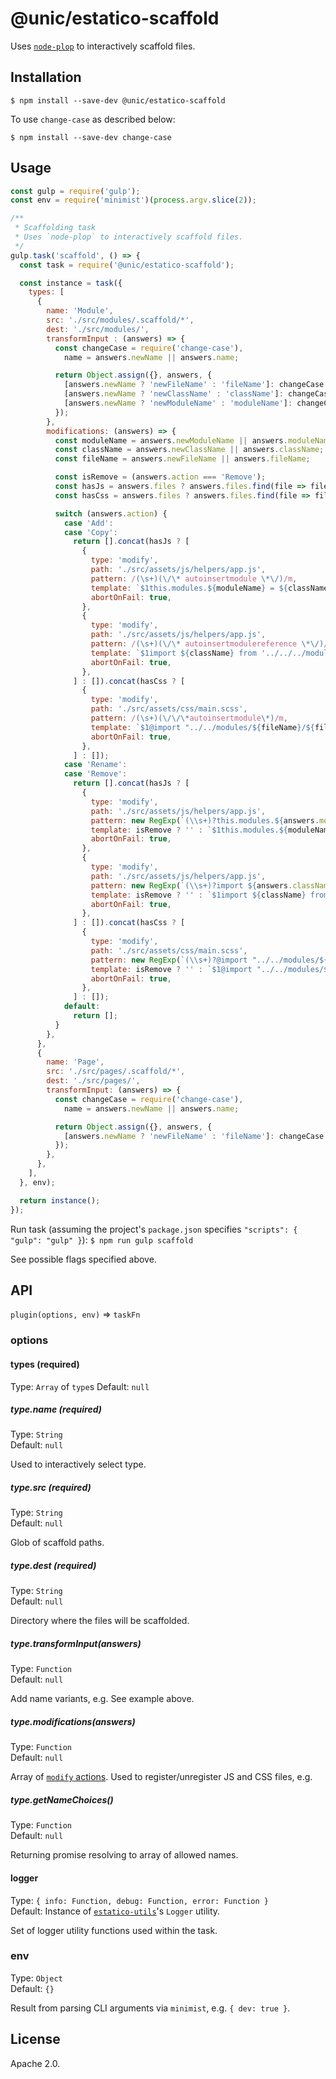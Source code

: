 # @unic/estatico-scaffold

Uses [`node-plop`](https://github.com/amwmedia/node-plop) to interactively scaffold files.

## Installation

```
$ npm install --save-dev @unic/estatico-scaffold
```

To use `change-case` as described below:
```
$ npm install --save-dev change-case
```


## Usage

```js
const gulp = require('gulp');
const env = require('minimist')(process.argv.slice(2));

/**
 * Scaffolding task
 * Uses `node-plop` to interactively scaffold files.
 */
gulp.task('scaffold', () => {
  const task = require('@unic/estatico-scaffold');

  const instance = task({
    types: [
      {
        name: 'Module',
        src: './src/modules/.scaffold/*',
        dest: './src/modules/',
        transformInput : (answers) => {
          const changeCase = require('change-case'),
            name = answers.newName || answers.name;

          return Object.assign({}, answers, {
            [answers.newName ? 'newFileName' : 'fileName']: changeCase.snake(path.basename(name)),
            [answers.newName ? 'newClassName' : 'className']: changeCase.pascal(path.basename(name)),
            [answers.newName ? 'newModuleName' : 'moduleName']: changeCase.camel(path.basename(name)),
          });
        },
        modifications: (answers) => {
          const moduleName = answers.newModuleName || answers.moduleName;
          const className = answers.newClassName || answers.className;
          const fileName = answers.newFileName || answers.fileName;

          const isRemove = (answers.action === 'Remove');
          const hasJs = answers.files ? answers.files.find(file => file.match(/{{fileName}}\.js/)) : true;
          const hasCss = answers.files ? answers.files.find(file => file.match(/{{fileName}}\.scss/)) : true;

          switch (answers.action) {
            case 'Add':
            case 'Copy':
              return [].concat(hasJs ? [
                {
                  type: 'modify',
                  path: './src/assets/js/helpers/app.js',
                  pattern: /(\s+)(\/\* autoinsertmodule \*\/)/m,
                  template: `$1this.modules.${moduleName} = ${className};$1$2`,
                  abortOnFail: true,
                },
                {
                  type: 'modify',
                  path: './src/assets/js/helpers/app.js',
                  pattern: /(\s+)(\/\* autoinsertmodulereference \*\/)/m,
                  template: `$1import ${className} from '../../../modules/${fileName}/${fileName}';$1$2`,
                  abortOnFail: true,
                },
              ] : []).concat(hasCss ? [
                {
                  type: 'modify',
                  path: './src/assets/css/main.scss',
                  pattern: /(\s+)(\/\/\*autoinsertmodule\*)/m,
                  template: `$1@import "../../modules/${fileName}/${fileName}";$1$2`,
                  abortOnFail: true,
                },
              ] : []);
            case 'Rename':
            case 'Remove':
              return [].concat(hasJs ? [
                {
                  type: 'modify',
                  path: './src/assets/js/helpers/app.js',
                  pattern: new RegExp(`(\\s+)?this.modules.${answers.moduleName} = ${answers.className};`, 'm'),
                  template: isRemove ? '' : `$1this.modules.${moduleName} = ${className};`,
                  abortOnFail: true,
                },
                {
                  type: 'modify',
                  path: './src/assets/js/helpers/app.js',
                  pattern: new RegExp(`(\\s+)?import ${answers.className} from '../../../modules/${answers.fileName}/${answers.fileName}';`, 'm'),
                  template: isRemove ? '' : `$1import ${className} from '../../../modules/${fileName}/${fileName}';`,
                  abortOnFail: true,
                },
              ] : []).concat(hasCss ? [
                {
                  type: 'modify',
                  path: './src/assets/css/main.scss',
                  pattern: new RegExp(`(\\s+)?@import "../../modules/${answers.fileName}/${answers.fileName}";`, 'm'),
                  template: isRemove ? '' : `$1@import "../../modules/${fileName}/${fileName}";`,
                  abortOnFail: true,
                },
              ] : []);
            default:
              return [];
          }
        },
      },
      {
        name: 'Page',
        src: './src/pages/.scaffold/*',
        dest: './src/pages/',
        transformInput: (answers) => {
          const changeCase = require('change-case'),
            name = answers.newName || answers.name;

          return Object.assign({}, answers, {
            [answers.newName ? 'newFileName' : 'fileName']: changeCase.snake(path.basename(name)),
          });
        },
      },
    ],
  }, env);

  return instance();
});
```

Run task (assuming the project's `package.json` specifies `"scripts": { "gulp": "gulp" }`):
`$ npm run gulp scaffold`

See possible flags specified above.

## API

`plugin(options, env)` => `taskFn`

### options

#### types (required)

Type: `Array` of `type`s
Default: `null`

##### type.name (required)

Type: `String`<br>
Default: `null`

Used to interactively select type.

##### type.src (required)

Type: `String`<br>
Default: `null`

Glob of scaffold paths.

##### type.dest (required)

Type: `String`<br>
Default: `null`

Directory where the files will be scaffolded.

##### type.transformInput(answers)

Type: `Function`<br>
Default: `null`

Add name variants, e.g. See example above.

##### type.modifications(answers)

Type: `Function`<br>
Default: `null`

Array of [`modify` actions](https://plopjs.com/documentation/#modify). Used to register/unregister JS and CSS files, e.g.

##### type.getNameChoices()

Type: `Function`<br>
Default: `null`

Returning promise resolving to array of allowed names.

#### logger

Type: `{ info: Function, debug: Function, error: Function }`<br>
Default: Instance of [`estatico-utils`](../estatico-utils)'s `Logger` utility.

Set of logger utility functions used within the task.

### env

Type: `Object`<br>
Default: `{}`

Result from parsing CLI arguments via `minimist`, e.g. `{ dev: true }`.

## License

Apache 2.0.
